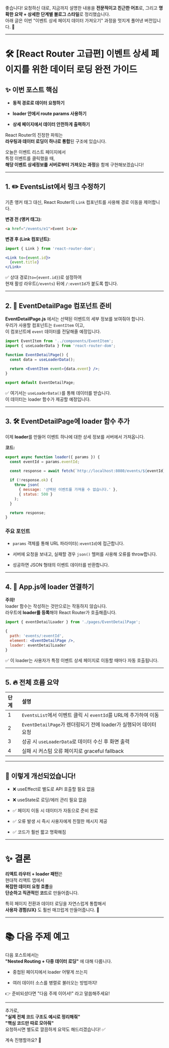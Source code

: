 좋습니다! 요청하신 대로, 지금까지 설명한 내용을 **전문적이고 친근한 어조**로, 그리고 **명확한 요약 + 상세한 단계별 블로그 스타일**로 정리했습니다.  
아래 글은 이번 "이벤트 상세 페이지 데이터 가져오기" 과정을 멋지게 풀어낸 버전입니다. 🚀

---

# 🛠️ [React Router 고급편] 이벤트 상세 페이지를 위한 데이터 로딩 완전 가이드

## ✨ 이번 포스트 핵심

- **동적 경로로 데이터 요청하기**
    
- **loader 안에서 route params 사용하기**
    
- **상세 페이지에서 데이터 안전하게 출력하기**
    

React Router의 진정한 파워는  
**라우팅과 데이터 로딩이 하나로 통합**된 구조에 있습니다.

오늘은 이벤트 리스트 페이지에서  
특정 이벤트를 클릭했을 때,  
**해당 이벤트 상세정보를 서버로부터 가져오는 과정**을 함께 구현해보겠습니다!

---

## 1. ✏️ EventsList에서 링크 수정하기

기존 앵커 태그 대신, React Router의 `Link` 컴포넌트를 사용해 경로 이동을 제어합니다.

**변경 전 (앵커 태그):**

```html
<a href="/events/e1">Event 1</a>
```

**변경 후 (Link 컴포넌트):**

```jsx
import { Link } from 'react-router-dom';

<Link to={event.id}>
  {event.title}
</Link>
```

✅ 상대 경로(`to={event.id}`)로 설정하여  
현재 활성 라우트(`/events`) 뒤에 `/:eventId`가 붙도록 합니다.

---

## 2. 📄 EventDetailPage 컴포넌트 준비

**EventDetailPage.js** 에서는 선택된 이벤트의 세부 정보를 보여줘야 합니다.  
우리가 사용할 컴포넌트는 `EventItem` 이고,  
이 컴포넌트에 `event` 데이터를 전달해줄 예정입니다.

```jsx
import EventItem from '../components/EventItem';
import { useLoaderData } from 'react-router-dom';

function EventDetailPage() {
  const data = useLoaderData();
  
  return <EventItem event={data.event} />;
}

export default EventDetailPage;
```

✅ 여기서는 `useLoaderData()`를 통해 데이터를 받습니다.  
이 데이터는 loader 함수가 제공할 예정입니다.

---

## 3. 🛠️ EventDetailPage에 loader 함수 추가

이제 **loader**를 만들어 이벤트 하나에 대한 상세 정보를 서버에서 가져옵니다.

**코드:**

```jsx
export async function loader({ params }) {
  const eventId = params.eventId;
  
  const response = await fetch(`http://localhost:8080/events/${eventId}`);

  if (!response.ok) {
    throw json(
      { message: '선택된 이벤트를 가져올 수 없습니다.' },
      { status: 500 }
    );
  }

  return response;
}
```

### 주요 포인트

- `params` 객체를 통해 URL 파라미터(`:eventId`)에 접근합니다.
    
- 서버에 요청을 보내고, 실패할 경우 `json()` 헬퍼를 사용해 오류를 throw합니다.
    
- 성공하면 JSON 형태의 이벤트 데이터를 반환합니다.
    

---

## 4. 🔗 App.js에 loader 연결하기

**주의!**  
loader 함수는 작성하는 것만으로는 작동하지 않습니다.  
라우트에 **loader를 등록**해야 React Router가 호출해줍니다.

```jsx
import { eventDetailLoader } from './pages/EventDetailPage';

{
  path: 'events/:eventId',
  element: <EventDetailPage />,
  loader: eventDetailLoader
}
```

✅ 이 loader는 사용자가 특정 이벤트 상세 페이지로 이동할 때마다 자동 호출됩니다.

---

## 5. 🔥 전체 흐름 요약

|단계|설명|
|:--|:--|
|1|`EventsList`에서 이벤트 클릭 시 `eventId`를 URL에 추가하여 이동|
|2|`EventDetailPage`가 렌더링되기 전에 loader가 실행되어 데이터 요청|
|3|성공 시 `useLoaderData`로 데이터 수신 후 화면 출력|
|4|실패 시 커스텀 오류 페이지로 graceful fallback|

---

## 🎯 이렇게 개선되었습니다!

- ❌ useEffect로 별도로 API 호출할 필요 없음
    
- ❌ useState로 로딩/에러 관리 필요 없음
    
- ✅ 페이지 이동 시 데이터가 자동으로 준비 완료
    
- ✅ 오류 발생 시 즉시 사용자에게 친절한 메시지 제공
    
- ✅ 코드가 훨씬 짧고 명확해짐
    

---

# ✨ 결론

**리액트 라우터 + loader 패턴**은  
현대적 리액트 앱에서  
**복잡한 데이터 요청 흐름**을  
**단순하고 직관적인 코드**로 만들어줍니다.

특히 페이지 전환과 데이터 로딩을 자연스럽게 통합해서  
**사용자 경험(UX)** 도 훨씬 매끄럽게 만들어줍니다. 🚀

---

# 📚 다음 주제 예고

다음 포스트에서는  
**"Nested Routing + 다중 데이터 로딩"** 에 대해 다룹니다.

- 중첩된 페이지에서 loader 어떻게 쓰는지
    
- 여러 데이터 소스를 병렬로 불러오는 방법까지!
    

👉 준비되셨다면 "다음 주제 이어서!" 라고 말씀해주세요!

---

추가로,  
**"실제 전체 코드 구조도 예시로 정리해줘"**  
**"핵심 코드만 따로 모아줘"**  
요청하시면 별도로 깔끔하게 요약도 해드리겠습니다! ✅

계속 진행할까요? 🚀